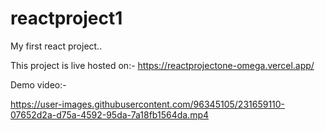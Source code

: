 # reactproject1

My first react project..

This project is live hosted on:-
https://reactprojectone-omega.vercel.app/

Demo video:-



https://user-images.githubusercontent.com/96345105/231659110-07652d2a-d75a-4592-95da-7a18fb1564da.mp4


